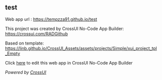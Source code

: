## test
Web app url : https://tempzza91.github.io/test

This project was created by CrossUI No-Code App Builder: https://crossui.com/RADGithub

Based on template: https://linb.github.io/CrossUI_Assets/assets/projects/Simple/xui_project_tpl_Empty

Click [here](https://crossui.com/RADGithub/#!from=github&owner=tempzza91&repo=test) to edit this web app in CrossUI No-Code App Builder

<i>Powered by [CrossUI](https://crossui.com)</i>
